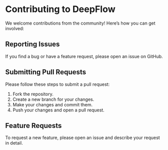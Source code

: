 # Contributing to DeepFlow

We welcome contributions from the community! Here’s how you can get involved:

## Reporting Issues
If you find a bug or have a feature request, please open an issue on GitHub.

## Submitting Pull Requests
Please follow these steps to submit a pull request:
1. Fork the repository.
2. Create a new branch for your changes.
3. Make your changes and commit them.
4. Push your changes and open a pull request.

## Feature Requests
To request a new feature, please open an issue and describe your request in detail.

